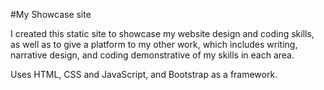#My Showcase site

I created this static site to showcase my website design and coding skills, as well as to give a platform to my other work, which includes writing, narrative design, and coding demonstrative of my skills in each area.

Uses HTML, CSS and JavaScript, and Bootstrap as a framework.
